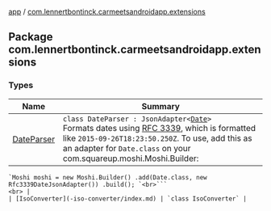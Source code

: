 [app](../index.md) / [com.lennertbontinck.carmeetsandroidapp.extensions](./index.md)

## Package com.lennertbontinck.carmeetsandroidapp.extensions

### Types

| Name | Summary |
|---|---|
| [DateParser](-date-parser/index.md) | `class DateParser : JsonAdapter<`[`Date`](http://docs.oracle.com/javase/6/docs/api/java/util/Date.html)`>`<br>Formats dates using [RFC 3339](#), which is formatted like `2015-09-26T18:23:50.250Z`. To use, add this as an adapter for `Date.class` on your com.squareup.moshi.Moshi.Builder:

```
`Moshi moshi = new Moshi.Builder() .add(Date.class, new Rfc3339DateJsonAdapter()) .build(); `<br>```
<br> |
| [IsoConverter](-iso-converter/index.md) | `class IsoConverter` |
